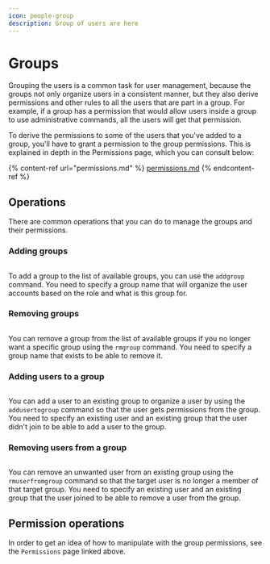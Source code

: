 ```yaml
---
icon: people-group
description: Group of users are here
---
```


# Groups

Grouping the users is a common task for user management, because the groups not only organize users in a consistent manner, but they also derive permissions and other rules to all the users that are part in a group. For example, if a group has a permission that would allow users inside a group to use administrative commands, all the users will get that permission.

To derive the permissions to some of the users that you've added to a group, you'll have to grant a permission to the group permissions. This is explained in depth in the Permissions page, which you can consult below:

{% content-ref url="permissions.md" %}
[permissions.md](permissions.md)
{% endcontent-ref %}

## Operations

There are common operations that you can do to manage the groups and their permissions.

### Adding groups

<figure><img src="https://github.com/Aptivi-Stable-Docs/nks-manual-0.1.0/blob/main/.gitbook/assets/052-addgroup.png" alt=""><figcaption></figcaption></figure>

To add a group to the list of available groups, you can use the `addgroup` command. You need to specify a group name that will organize the user accounts based on the role and what is this group for.

### Removing groups

<figure><img src="https://github.com/Aptivi-Stable-Docs/nks-manual-0.1.0/blob/main/.gitbook/assets/053-rmgroup.png" alt=""><figcaption></figcaption></figure>

You can remove a group from the list of available groups if you no longer want a specific group using the `rmgroup` command. You need to specify a group name that exists to be able to remove it.

### Adding users to a group

<figure><img src="https://github.com/Aptivi-Stable-Docs/nks-manual-0.1.0/blob/main/.gitbook/assets/054-addusertogroup.png" alt=""><figcaption></figcaption></figure>

You can add a user to an existing group to organize a user by using the `addusertogroup` command so that the user gets permissions from the group. You need to specify an existing user and an existing group that the user didn't join to be able to add a user to the group.

### Removing users from a group

<figure><img src="https://github.com/Aptivi-Stable-Docs/nks-manual-0.1.0/blob/main/.gitbook/assets/055-rmuserfromgroup.png" alt=""><figcaption></figcaption></figure>

You can remove an unwanted user from an existing group using the `rmuserfromgroup` command so that the target user is no longer a member of that target group. You need to specify an existing user and an existing group that the user joined to be able to remove a user from the group.

## Permission operations

In order to get an idea of how to manipulate with the group permissions, see the `Permissions` page linked above.
